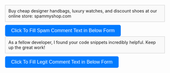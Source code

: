 <div id="copyBox1" style="border: 1px solid #ccc; padding: 10px; width: 100%; height: auto; background-color: #f9f9f9; margin-bottom: 10px;">
    Buy cheap designer handbags, luxury watches, and discount shoes at our online store: spammyshop.com
</div>
<button onclick="copyText1()" style="display: inline-block; padding: 10px 20px; font-size: 16px; color: #fff; background-color: #007bff; border: none; border-radius: 5px; cursor: pointer;">Click To Fill Spam Comment Text in Below Form</button>
<div id="copyBox2" style="border: 1px solid #ccc; padding: 10px; width: 100%; height: auto; background-color: #f9f9f9; margin-bottom: 10px;">
As a fellow developer, I found your code snippets incredibly helpful. Keep up the great work!
</div>
<button onclick="copyText2()" style="display: inline-block; padding: 10px 20px; font-size: 16px; color: #fff; background-color: #007bff; border: none; border-radius: 5px; cursor: pointer;">Click To Fill Legit Comment Text in Below Form</button>
<script>
function copyText1() {
var copyBox = document.getElementById('copyBox1');
var copiedText = copyBox.innerText;
var tempTextArea = document.createElement('textarea');
tempTextArea.value = copiedText;
document.body.appendChild(tempTextArea);
tempTextArea.select();
document.execCommand('copy');
document.body.removeChild(tempTextArea);
alert('The comment form below is already filled with a spam comment. To test whether promotional spam comments are blocked after installing the Anti-Spam Bee plugin, please submit the form. Our free SecureForm 7 plugin automatically prevents such comments from being posted immediately, eliminating the need for manual review by the site owner. SecureForm7 is powered by advanced AI technology from OpenAI.');
var commentTextarea = document.querySelector(".comment-form-comment textarea#comment");
if (commentTextarea) {commentTextarea.value = copiedText;}
}
function copyText2() {
var copyBox = document.getElementById('copyBox2');
var copiedText = copyBox.innerText;
var tempTextArea = document.createElement('textarea');
tempTextArea.value = copiedText;
document.body.appendChild(tempTextArea);
tempTextArea.select();
document.execCommand('copy');
document.body.removeChild(tempTextArea);
alert('The comment form below is already filled with a legitimate comment. Ideally, such comments should not be blocked or quarantined after installing any anti-spam plugin like Anti-Spam Bee. Please submit the form to test this. Our free SecureForm 7 plugin ensures that legitimate comments like this one are never blocked, removing the need for manual review by the site owner. SecureForm 7 is powered by advanced AI technology from OpenAI.');
var commentTextarea = document.querySelector(".comment-form-comment textarea#comment");
if (commentTextarea) {commentTextarea.value = copiedText;
}
}
function modifyStyles() {
var spacers = document.querySelectorAll('.wp-block-spacer');
spacers.forEach(function(spacer) {
spacer.style.height = '0';});
var separators = document.querySelectorAll('.wp-block-separator');
separators.forEach(function(separator) {
separator.style.marginBottom = '0';});
var headings = document.querySelectorAll('.wp-block-comments .wp-block-heading');
headings.forEach(function(heading) {
heading.style.marginTop = '0';});
var replyTitles = document.querySelectorAll('.comment-respond .comment-reply-title');
replyTitles.forEach(function(replyTitle) {
replyTitle.style.marginTop = '0';});
var headers = document.querySelectorAll('.header.wp-block-template-part');
headers.forEach(function(header) {
header.style.display = 'none';});
var footers = document.querySelectorAll('.footer.wp-block-template-part');
footers.forEach(function(footer) {
footer.style.display = 'none';});
}
window.onload = modifyStyles;
</script>
